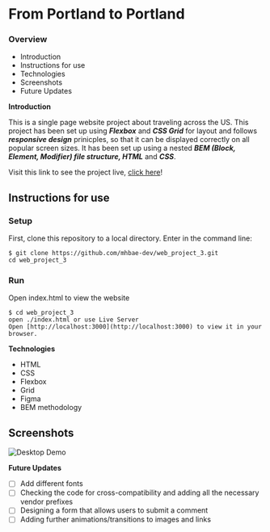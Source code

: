 # From Portland to Portland

### Overview
* Introduction
* Instructions for use
* Technologies
* Screenshots
* Future Updates

**Introduction**

This is a single page website project about traveling across the US. This project has been set up using ***Flexbox*** and ***CSS Grid*** for layout and follows ***responsive design*** prinicples, so that it can be displayed correctly on all popular screen sizes. It has been set up using a nested ***BEM (Block, Element, Modifier) file structure, HTML*** and ***CSS***.

Visit this link to see the project live, [click here](https://mhbae-dev.github.io/web_project_3/)!

## Instructions for use

### Setup
First, clone this repository to a local directory. Enter in the command line:
```
$ git clone https://github.com/mhbae-dev/web_project_3.git
cd web_project_3
```
### Run
Open index.html to view the website
```
$ cd web_project_3
open ./index.html or use Live Server
Open [http://localhost:3000](http://localhost:3000) to view it in your browser.
```

**Technologies**
- HTML
- CSS
- Flexbox
- Grid
- Figma
- BEM methodology

## Screenshots

![Desktop Demo](https://user-images.githubusercontent.com/41869496/153862722-7c448cf3-c1e6-4e97-bcbe-aea0f9255785.gif)

**Future Updates**

- [ ] Add different fonts
- [ ] Checking the code for cross-compatibility and adding all the necessary vendor prefixes
- [ ] Designing a form that allows users to submit a comment
- [ ] Adding further animations/transitions to images and links
